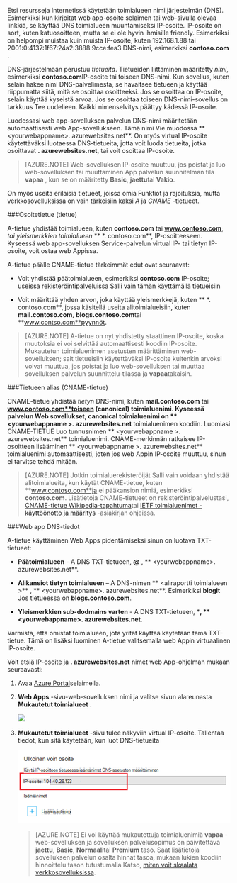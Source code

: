 Etsi resursseja Internetissä käytetään toimialueen nimi järjestelmän (DNS). Esimerkiksi kun kirjoitat web app-osoite selaimen tai web-sivulla olevaa linkkiä, se käyttää DNS toimialueen muuntamiseksi IP-osoite. IP-osoite on sort, kuten katuosoitteen, mutta se ei ole hyvin ihmisille friendly. Esimerkiksi on helpompi muistaa kuin muista IP-osoite, kuten 192.168.1.88 tai 2001:0:4137:1f67:24a2:3888:9cce:fea3 DNS-nimi, esimerkiksi **contoso.com** .

DNS-järjestelmään perustuu *tietueita*. Tietueiden liittäminen määritetty *nimi*, esimerkiksi **contoso.com**IP-osoite tai toiseen DNS-nimi. Kun sovellus, kuten selain hakee nimi DNS-palvelimesta, se havaitsee tietueen ja käyttää riippumatta siitä, mitä se osoittaa osoitteeksi. Jos se osoittaa on IP-osoite, selain käyttää kyseistä arvoa. Jos se osoittaa toiseen DNS-nimi-sovellus on tarkkuus Tee uudelleen. Kaikki nimenselvitys päättyy kädessä IP-osoite.

Luodessasi web app-sovelluksen palvelun DNS-nimi määritetään automaattisesti web App-sovellukseen. Tämä nimi Vie muodossa ** &lt;yourwebappname&gt;. azurewebsites.net**. On myös virtual IP-osoite käytettäväksi luotaessa DNS-tietueita, jotta voit luoda tietueita, jotka osoittavat **. azurewebsites.net**, tai voit osoittaa IP-osoite.

> [AZURE.NOTE] Web-sovelluksen IP-osoite muuttuu, jos poistat ja luo web-sovelluksen tai muuttaminen App palvelun suunnitelman tila **vapaa** , kun se on määritetty **Basic**, **jaettu**tai **Vakio**.

On myös useita erilaisia tietueet, joissa omia Funktiot ja rajoituksia, mutta verkkosovelluksissa on vain tärkeisiin kaksi *A* ja *CNAME* -tietueet.

###<a name="address-record-a-record"></a>Osoitetietue (tietue)

A-tietue yhdistää toimialueen, kuten **contoso.com** tai **www.contoso.com**, *tai yleismerkkien toimialueen* ** \*. contoso.com**, IP-osoitteeseen. Kyseessä web app-sovelluksen Service-palvelun virtual IP- tai tietyn IP-osoite, voit ostaa web Appissa.

A-tietue päälle CNAME-tietue tärkeimmät edut ovat seuraavat:

* Voit yhdistää päätoimialueen, esimerkiksi **contoso.com** IP-osoite; useissa rekisteröintipalveluissa Salli vain tämän käyttämällä tietueisiin

* Voit määrittää yhden arvon, joka käyttää yleismerkkejä, kuten ** \*. contoso.com**, jossa käsitellä useita alitoimialueisiin, kuten **mail.contoso.com**, **blogs.contoso.com**tai **www.contso.com**pyynnöt.

> [AZURE.NOTE] A-tietue on nyt yhdistetty staattinen IP-osoite, koska muutoksia ei voi selvittää automaattisesti koodiin IP-osoite. Mukautetun toimialuenimen asetusten määrittäminen web-sovelluksen; sait tietueisiin käytettäväksi IP-osoite kuitenkin arvoksi voivat muuttua, jos poistat ja luo web-sovelluksen tai muuttaa sovelluksen palvelun suunnittelu-tilassa ja **vapaa**takaisin.

###<a name="alias-record-cname-record"></a>Tietueen alias (CNAME-tietue)

CNAME-tietue yhdistää *tietyn* DNS-nimi, kuten **mail.contoso.com** tai **www.contoso.com**toiseen (canonical) toimialuenimi. Kyseessä palvelun Web sovellukset, canonical toimialuenimi on ** &lt;yourwebappname >. azurewebsites.net** toimialuenimen koodiin. Luomiasi CNAME-TIETUE Luo tunnusnimen ** &lt;yourwebappname >. azurewebsites.net** toimialuenimi. CNAME-merkinnän ratkaisee IP-osoitteen lisääminen ** &lt;yourwebappname >. azurewebsites.net** toimialuenimi automaattisesti, joten jos web Appin IP-osoite muuttuu, sinun ei tarvitse tehdä mitään.

> [AZURE.NOTE] Jotkin toimialuerekisteröijät Salli vain voidaan yhdistää alitoimialueita, kun käytät CNAME-tietue, kuten **www.contoso.com**ja ei pääkansion nimiä, esimerkiksi **contoso.com**. Lisätietoja CNAME-tietueet on rekisteröintipalvelustasi, <a href="http://en.wikipedia.org/wiki/CNAME_record">CNAME-tietue Wikipedia-tapahtuma</a>tai <a href="http://tools.ietf.org/html/rfc1035">IETF toimialuenimet - käyttöönotto ja määritys</a> -asiakirjan ohjeissa.

###<a name="web-app-dns-specifics"></a>Web app DNS-tiedot

A-tietue käyttäminen Web Apps pidentämiseksi sinun on luotava TXT-tietueet:

* **Päätoimialueen** - A DNS TXT-tietueen, **@** , ** &lt;yourwebappname&gt;. azurewebsites.net**.

* **Alikansiot tietyn toimialueen** – A DNS-nimen ** &lt;aliraportti toimialueen >** , ** &lt;yourwebappname&gt;. azurewebsites.net**. Esimerkiksi **blogit** Jos tietueessa on **blogs.contoso.com**.

* **Yleismerkkien sub-dodmains varten** - A DNS TXT-tietueen, ***, ** &lt;yourwebappname&gt;. azurewebsites.net**.

Varmista, että omistat toimialueen, jota yrität käyttää käytetään tämä TXT-tietue. Tämä on lisäksi luominen A-tietue valitsemalla web Appin virtuaalinen IP-osoite.

Voit etsiä IP-osoite ja **. azurewebsites.net** nimet web App-ohjelman mukaan seuraavasti:

1. Avaa [Azure Portal](https://portal.azure.com)selaimella.

2. **Web Apps** -sivu-web-sovelluksen nimi ja valitse sivun alareunasta **Mukautetut toimialueet** .

    ![](./media/custom-dns-web-site/dncmntask-cname-6.png)

3. **Mukautetut toimialueet** -sivu tulee näkyviin virtual IP-osoite. Tallentaa tiedot, kun sitä käytetään, kun luot DNS-tietueita

    ![](./media/custom-dns-web-site/virtual-ip-address.png)

    > [AZURE.NOTE] Ei voi käyttää mukautettuja toimialuenimiä **vapaa** -web-sovelluksen ja sovelluksen palvelusopimus on päivitettävä **jaettu**, **Basic**, **Normaali**tai **Premium** taso. Saat lisätietoja sovelluksen palvelun osalta hinnat tasoa, mukaan lukien koodiin hinnoittelu tason tutustumalla Katso, [miten voit skaalata verkkosovelluksissa](../articles/web-sites-scale.md).
